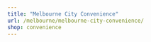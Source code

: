 ```yaml
---
title: "Melbourne City Convenience"
url: /melbourne/melbourne-city-convenience/
shop: convenience
---
```


